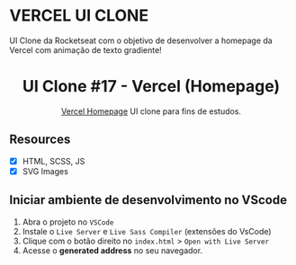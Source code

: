 # VERCEL UI CLONE
UI Clone da Rocketseat com o objetivo de desenvolver a homepage da Vercel com animação de texto gradiente!

<h1 align="center">
UI Clone #17 - Vercel (Homepage)
</h1>

<p align="center"><a href="https://vercel.com">Vercel Homepage</a> UI clone para fins de estudos.</p>


## Resources

- [x] HTML, SCSS, JS
- [x] SVG Images

## Iniciar ambiente de desenvolvimento no VScode

1. Abra o projeto no `VSCode`
2. Instale o `Live Server` e `Live Sass Compiler` (extensões do VsCode)
3. Clique com o botão direito no `index.html` > `Open with Live Server`
4. Acesse o **generated address** no seu navegador.

